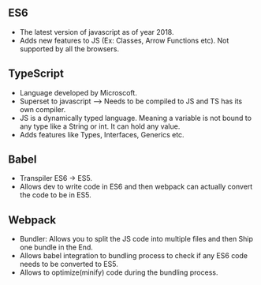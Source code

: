 ## ES6
* The latest version of javascript as of year 2018.
* Adds new features to JS (Ex: Classes, Arrow Functions etc). Not supported by all the browsers.

## TypeScript
* Language developed by Microscoft.
* Superset to javascript --> Needs to be compiled to JS and TS has its own compiler.
* JS is a dynamically typed language. Meaning a variable is not bound to any type like a String or int. It can hold any value.
* Adds features like Types, Interfaces, Generics etc.

## Babel
* Transpiler ES6 -> ES5. 
* Allows dev to write code in ES6 and then webpack can actually convert the code to be in ES5.

## Webpack
* Bundler: Allows you to split the JS code into multiple files and then Ship one bundle in the End.
* Allows babel integration to bundling process to check if any ES6 code needs to be converted to ES5.
* Allows to optimize(minify) code during the bundling process.
